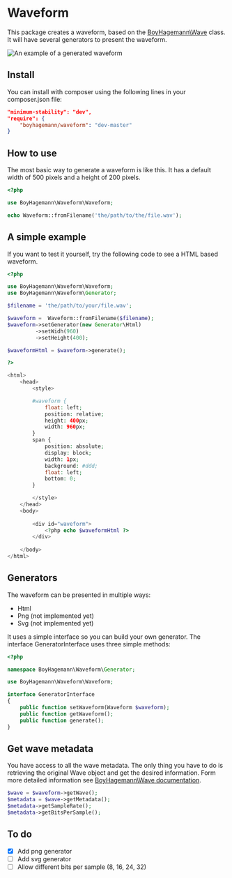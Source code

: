 Waveform
========

This package creates a waveform, based on the [BoyHagemann\Wave](http://github.com/boyhagemann/Wave) class. It will have several generators to present the waveform.

![An example of a generated waveform](https://raw.github.com/boyhagemann/Waveform/master/data/waveform-example.png)
## Install

You can install with composer using the following lines in your composer.json file:
```json
"minimum-stability": "dev",
"require": {
    "boyhagemann/waveform": "dev-master"
}
```

## How to use

The most basic way to generate a waveform is like this. It has a default width of 500 pixels and a height of 200 pixels.
```php
<?php

use BoyHagemann\Waveform\Waveform;

echo Waveform::fromFilename('the/path/to/the/file.wav');
```

## A simple example

If you want to test it yourself, try the following code to see a HTML based waveform.

```php
<?php

use BoyHagemann\Waveform\Waveform;
use BoyHagemann\Waveform\Generator;

$filename = 'the/path/to/your/file.wav';

$waveform =  Waveform::fromFilename($filename);
$waveform->setGenerator(new Generator\Html)
         ->setWidh(960)
         ->setHeight(400);

$waveformHtml = $waveform->generate();

?>

<html>
    <head>        
        <style>

        #waveform {
            float: left;            
            position: relative;
            height: 400px;
            width: 960px;
        }
        span {
            position: absolute;
            display: block;
            width: 1px;
            background: #ddd;
            float: left;
            bottom: 0;
        }

        </style>
    </head>
    <body>        
        
        <div id="waveform">
            <?php echo $waveformHtml ?>
        </div>
        
    </body>
</html>

```

## Generators

The waveform can be presented in multiple ways:
- Html
- Png (not implemented yet)
- Svg (not implemented yet)


It uses a simple interface so you can build your own generator. 
The interface GeneratorInterface uses three simple methods:
```php
<?php

namespace BoyHagemann\Waveform\Generator;

use BoyHagemann\Waveform\Waveform;

interface GeneratorInterface
{
    public function setWaveform(Waveform $waveform);
    public function getWaveform();
    public function generate();
}
```

## Get wave metadata

You have access to all the wave metadata. 
The only thing you have to do is retrieving the original Wave object and get the desired information.
Form more detailed information see [BoyHagemann\Wave documentation](https://github.com/boyhagemann/Wave/blob/master/README.md).
```php
$wave = $waveform->getWave();
$metadata = $wave->getMetadata();
$metadata->getSampleRate();
$metadata->getBitsPerSample();
```

## To do

- [X] Add png generator
- [ ] Add svg generator
- [ ] Allow different bits per sample (8, 16, 24, 32)
